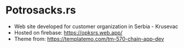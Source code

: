 # Potrosacks.rs 
- Web site developed for customer organization in Serbia - Krusevac 
- Hosted on firebase:  https://opksrs.web.app/
- Theme from: https://templatemo.com/tm-570-chain-app-dev
